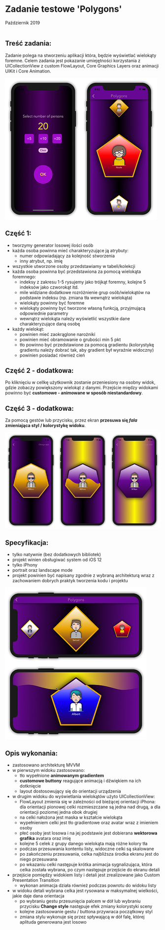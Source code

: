 # Zadanie testowe 'Polygons'
Październik 2019  
<br> 

## Treść zadania:
Zadanie polega na stworzeniu aplikacji która, będzie wyświetlać wielokąty foremne. Celem zadania jest pokazanie umiejętności korzystania z UICollectionView z custom FlowLayout, Core Graphics Layers oraz animacji UIKit i Core Animation.  

![](screens1-2.jpg)

## Część 1:
- tworzymy generator losowej ilości osób
- każda osoba powinna mieć charakteryzujące ją atrybuty: 
	- numer odpowiadający za kolejność stworzenia
	- inny atrybut, np. imię
- wszystkie utworzone osoby przedstawiamy w tabeli/kolekcji
- każda osoba powinna być przedstawiona za pomocą wielokąta foremnego:
	- indeksy z zakresu 1-5 rysujemy jako trójkąt foremny, kolejne 5 indeksów jako czworokąt itd.
	- mile widziane dodatkowe rozróżnienie grup osób/wielokątów na podstawie indeksu (np. zmiana tła wewnątrz wielokąta)
	- wielokąty powinny być foremne 
	- wielokąty powinny być tworzone własną funkcją, przyjmującą odpowiednie parametry
	- wewnątrz wielokąta należy wyświetlić wszystkie dane charakteryzujące daną osobę
- każdy wielokąt:
	- powinien mieć zaokrąglone narożniki
	- powinien mieć obramowanie o grubości min 5 pkt
	- tło powinno być przedstawione za pomocą gradientu (kolorystykę gradientu należy dobrać tak, aby gradient był wyraźnie widoczny)
	- powinien posiadać również cień

## Część 2 - dodatkowa:
Po kliknięciu w cellkę użytkownik zostanie przeniesiony na osobny widok, gdzie zobaczy powiększony wielokąt z danymi. Przejście między widokami powinno być **customowe - animowane w sposób niestandardowy**.

## Część 3 - dodatkowa:
Za pomocą gestów lub przycisku, przez ekran **przesuwa się *fala* zmieniająca styl / kolorystykę widoku**.

![](screens3-5.jpg)

## Specyfikacja:
- tylko natywnie (bez dodatkowych bibliotek)
- projekt winien obsługiwać system od iOS 12
- tylko iPhony
- portrait oraz landscape mode
- projekt powinien być napisany zgodnie z wybraną architekturą wraz z zachowaniem dobrych praktyk tworzenia kodu i projektu

![](screens6-7.jpg)

## Opis wykonania:
- zastosowano architekturę MVVM
- w pierwszym widoku zastosowano:
	- tło wypełnione **animowanym gradientem**
	- **customowe buttony** reagujące animacją i dźwiękiem na ich dotknięcie
	- layout dostosowujący się do orientacji urządzenia
- w drugim widoku do wyświetlania wielokątów użyto UICollectionView:
	- FlowLayout zmienia się w zależności od bieżącej orientacji iPhona: dla orientacji pionowej celki rozmieszczane są jedna nad drugą, a dla orientacji poziomej jedna obok drugiej
	- na celki nałożona jest maska w kształcie wielokąta
	- wypełnieniem celki jest tło gradientowe oraz avatar wraz z imieniem osoby
	- płeć osoby jest losowa i na jej podstawie jest dobierana **wektorowa grafika** avatara oraz imię
	- kolejne 5 celek z grupy danego wielokąta mają różne kolory tła
	- podczas przesuwania kontentu listy, widoczne celki są skalowane
	- po zakończeniu przesuwania, celka najbliższa środka ekranu jest do niego przesuwana
	- po wkazaniu celki następuje krótka animacja sygnalizująca, która celka została wybrana, po czym następuje przejście do ekranu detali
- przejście pomiędzy widokiem listy i detali jest zrealizowane jako Custom Presentation Transition
	- wykonan animacja działa również podczas powrotu do widoku listy
- w widoku detali wybrana celka jest rysowana w maksymalnej wielkości, jakie daje dana orientacja
	- po wybraniu gestu przesunięcia palcem w dół lub wybraniu przycisku **Change style** następuje efek zmiany kolorystyki sceny
	- kolejne zastosowanie gestu / buttona przywraca początkowy styl
	- zmiana stylu wykonuje się przez spływającą w dół falę, której aplituda generowana jest losowo